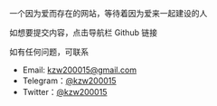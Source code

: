 一个因为爱而存在的网站，等待着因为爱来一起建设的人

如想要提交内容，点击导航栏 Github 链接

如有任何问题，可联系
- Email: [kzw200015@gmail.com](mailto:kzw200015@gmail.com)
- Telegram：[@kzw200015](https://t.me/kzw200015)
- Twitter：[@kzw200015](https://twitter.com/kzw200015)